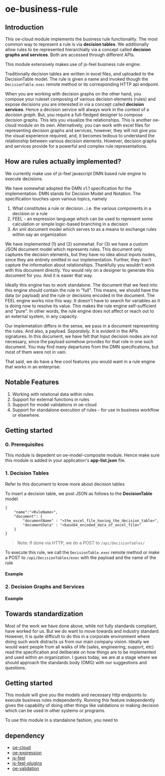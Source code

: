 # oe-business-rule

## Introduction

This oe-cloud module implements the business rule functionality. The most common way to represent a rule is via **decision tables**.
We additionally allow rules to be represented hierarchially via a concept called **decision graphs and services**. Both are accessed
through different APIs.

This module extensively makes use of js-feel business rule engine.

Traditionally decision tables are written in excel files, and uploaded to the DecisionTable model. The rule is given a name and
invoked though the `DecisionTable.exec` remote method or its corresponding HTTP api endpoint.

When you are working with decision
graphs on the other hand, you compose your ruleset composing of various decision elements (rules) and expose decisions you are
interested in via a concept called **decision services**. Hence a decision service will always work in the context of a *decision graph*.
But, you require a full-fledged designer to compose decision graphs. This lets you visualize the relationships. This is another
oe-cloud module on its own. Alternatively, you can work with excel files for representing decision graphs and services, however,
they will not give you the visual experience required, and, it becomes tedious to understand the relationship between various
decision elements. However, decision graphs and services provide for a powerful and complex rule representations.

## How are rules actually implemented?

We currently make use of js-feel javascript DMN based rule engine to execute decisions.

We have somewhat adopted the DMN v1.1 specification for the implementation. DMN stands for Decision Model and Notation. The
specification touches upon various topics, namely

1. What constitutes a rule or decision...i.e. the various components in a decision or a rule
2. FEEL - an expression language which can be used to represent
some calculation or simple logic-based branching in a decision
3. An xml document model which serves to as a means to exchange rules within say
an orgamization

We have implemented (1) and (2) somewhat. For (3) we have a custom JSON document model which represents rules. This document
only captures the decision elements, but they have no idea about inputs nodes, since they are entirely omitted in our
implementation. Further, they don't capture the information about relationships. Thankfully you wouldn't work with this
document directly. You would rely on a designer to generate this document for you. And it is easier that way.

Ideally this engine has to work standalone. The document that we feed into this engine should contain the rule in
"full". This means, we should have the data (or payload) and the rule or decisions encoded in the document. The FEEL
engine works nice this way. It doesn't have to search for variables as it is doing now to resolve its value. This makes
the rule engine self-sufficient and "pure". In other words, the rule engine does not affect or reach out to an
external system, in any capacity.

Our implemetation differs in the sense, we pass in a document representing the rules. And also, a payload. _Separately_. It is
evident in the APIs signatures. In this document, we have felt that Input decision nodes are not necessary, since the payload
somehow provides for that role in one such document. You may find many departures from the DMN specifications, but most of them
were not in vain.

That said, we do have a few cool features you would want in a rule engine that works in an enterprise:

## Notable Features

1. Working with relational data within rules
2. Support for external functions in rules
3. Support for model validations in oe-cloud
4. Support for standalone execution of rules - for use in business workflow or elsewhere.

## Getting started

### 0. Prerequisites

This module is depedent on oe-model-composite module. Hence make sure this module is added in your application's
**app-list.json** file.

### 1. Decision Tables

Refer to this document to know more about decision tables

To insert a decision table, we post JSON as follows to the **DecisionTable** model.

```
{
    "name":"<RuleName>",
    "document": {
        "documentName" : "<the_excel_file_having_the_decision_table>",
        "documentData" : "<base64_encoded_data_of_excel_file>"
    }
}
```
> Note: If done via HTTP, we do a POST to `/api/DecisionTables/`

To execute this rule, we call the `DecisionTable.exec` remote method or make a POST to `/api/DecisionTables/exec`
with the payload and the name of the rule

#### Example



### 2. Decision Graphs and Services

#### Example


## Towards standardization

Most of the work we have done above, while not fully standards compliant, have worked for us. But we do want to move towards
and industry standard. However, it is quite difficult to do this in a corporate environment where doing such work distracts
us from our main company vision. Ideally we would want people from all walks of life (sales, engineering, support, etc) read
the specification and deliberate on how things are to be implemented and used within an organization. I guess today, we are
at a stage where we should approach the standards body (OMG) with our suggestions and questions.

## Getting started

This module will give you the models and necessary http endpoints to execute business rules independently. Running this feature
independently gives the capability of doing other things like validations or making decision which can be used in other systems
or programs.

To use this module in a standalone fashion, you need to
## dependency
* [oe-cloud](https://github.com/EdgeVerve/oe-cloud)
* [oe-expression](https://github.com/EdgeVerve/oe-expression)
* [js-feel](https://github.com/EdgeVerve/feel)
* [js-feel-plugins](https://github.com/EdgeVerve/js-feel-plugins)
* [oe-validation](https://github.com/EdgeVerve/oe-validation)
